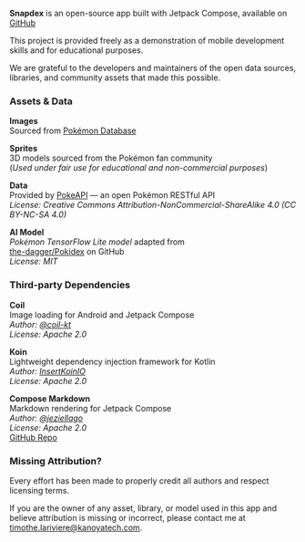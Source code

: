 **Snapdex** is an open-source app built with Jetpack Compose, available on [GitHub](https://github.com/TimLariviere/Snapdex/tree/main/Snapdex-Compose)

This project is provided freely as a demonstration of mobile development skills and for educational purposes.

We are grateful to the developers and maintainers of the open data sources, libraries, and community assets that made this possible.

### Assets & Data

**Images**  
Sourced from [Pokémon Database](https://pokemondb.net/)

**Sprites**  
3D models sourced from the Pokémon fan community  
(_Used under fair use for educational and non-commercial purposes_)

**Data**  
Provided by [PokeAPI](https://pokeapi.co/) — an open Pokémon RESTful API  
_License: Creative Commons Attribution-NonCommercial-ShareAlike 4.0 (CC BY-NC-SA 4.0)_

**AI Model**  
_Pokémon TensorFlow Lite model_ adapted from  
[the-dagger/Pokidex](https://github.com/the-dagger/pokidex) on GitHub  
_License: MIT_

### Third-party Dependencies

**Coil**  
Image loading for Android and Jetpack Compose  
_Author: [@coil-kt](https://github.com/coil-kt/coil)_  
_License: Apache 2.0_

**Koin**  
Lightweight dependency injection framework for Kotlin  
_Author: [InsertKoinIO](https://insert-koin.io/)_  
_License: Apache 2.0_

**Compose Markdown**  
Markdown rendering for Jetpack Compose  
_Author: [@jeziellago](https://github.com/jeziellago/compose-markdown)_  
_License: Apache 2.0_  
[GitHub Repo](https://github.com/jeziellago/compose-markdown)

### Missing Attribution?

Every effort has been made to properly credit all authors and respect licensing terms.

If you are the owner of any asset, library, or model used in this app and believe attribution is missing or incorrect, please contact me at [timothe.lariviere@kanoyatech.com](email:timothe.lariviere@kanoyatech.com).